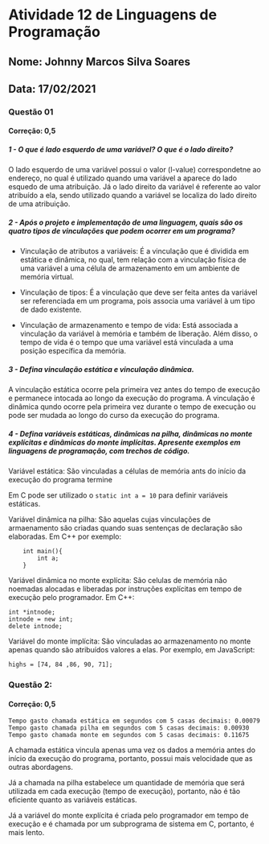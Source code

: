 # Atividade 12 de Linguagens de Programação
## Nome: Johnny Marcos Silva Soares
## Data: 17/02/2021

### Questão 01 
#### Correção: 0,5

##### 1 - O que é lado esquerdo de uma variável? O que é o lado direito?

O lado esquerdo de uma variável possui o valor (l-value) correspondetne ao endereço, no qual é utilizado quando uma variável a aparece do lado esquedo de uma atribuição.
Já o lado direito da variável é referente ao valor atribuído a ela, sendo utilizado quando a variável se localiza do lado direito de uma atribuição.


##### 2 - Após o projeto e implementação de uma linguagem, quais são os quatro tipos de vinculações que podem ocorrer em um programa?

- Vinculação de atributos a variáveis: 
É a vinculação que é dividida em estática e dinâmica, no qual, tem relação com a vinculação física de uma variável a uma célula de armazenamento em um ambiente de memória virtual.

- Vinculação de tipos: É a vinculação que deve ser feita antes da variável ser referenciada em um programa, pois associa uma variável à um tipo de dado existente.

- Vinculação de armazenamento e tempo de vida: Está associada a vinculação da variável à memória e também de liberação. Além disso, o tempo de vida é o tempo que uma variável está vinculada a uma posição específica da memória.


##### 3 - Defina vinculação estática e vinculação dinâmica.
A vinculação estática ocorre pela primeira vez antes do tempo de execução e permanece intocada ao longo da execução do programa.
A vinculação é dinâmica qundo ocorre pela primeira vez durante o tempo de execução ou pode ser mudada ao longo do curso da execução do programa.


##### 4 - Defina variáveis estáticas, dinâmicas na pilha, dinâmicas no monte explícitas e dinâmicas do monte implícitas. Apresente exemplos em linguagens de programação, com trechos de código.


Variável estática: São vinculadas a células de memória ants do início da execução do programa termine

Em C pode ser utilizado o ```static int a = 10``` para definir variáveis estáticas.


Variável dinâmica na pilha: São aquelas cujas vinculações de armaenamento são criadas quando suas sentenças de declaração são elaboradas.
Em C++ por exemplo:
```
    int main(){
        int a;
    }
```

Variável dinâmica no monte explícita: São celulas de memória não noemadas alocadas e liberadas por instruções explícitas em tempo de execução pelo programador.
Em C++:
```
int *intnode;
intnode = new int;
delete intnode;
```

Variável do monte implícita: São vinculadas ao armazenamento no monte apenas quando são atribuídos valores a elas. Por exemplo, em JavaScript:

```
highs = [74, 84 ,86, 90, 71];
```


### Questão 2:
#### Correção: 0,5

```
Tempo gasto chamada estática em segundos com 5 casas decimais: 0.00079
Tempo gasto chamada pilha em segundos com 5 casas decimais: 0.00930
Tempo gasto chamada monte em segundos com 5 casas decimais: 0.11675
```

A chamada estática vincula apenas uma vez os dados a memória antes do início da execução do programa, portanto, possui mais velocidade que as outras abordagens.

Já a chamada na pilha estabelece um quantidade de memória que será utilizada em cada execução (tempo de execução), portanto, não é tão eficiente quanto as variáveis estáticas.

Já a variável do monte explícita é criada pelo programador em tempo de execução e é chamada por um subprograma de sistema  em C, portanto, é mais lento.
